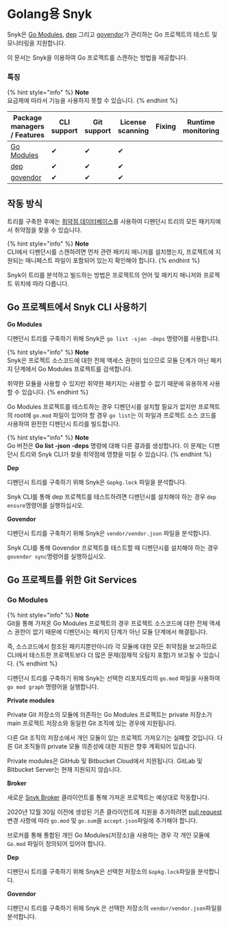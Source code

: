 # Golang용 Snyk

Snyk은 [Go Modules](https://golang.org/ref/mod), [dep](https://github.com/golang/dep) 그리고 [govendor](https://github.com/kardianos/govendor)가 관리하는 Go 프로젝트의 테스트 및 모니터링을 지원합니다.

이 문서는 Snyk을 이용하여 Go 프로젝트를 스캔하는 방법을 제공합니다.

### 특징 <a href="#h_01esm3gfnmn0f7art59aek97tm" id="h_01esm3gfnmn0f7art59aek97tm"></a>

{% hint style="info" %}
**Note**\
요금제에 따라서 기능을 사용하지 못할 수 있습니다.
{% endhint %}

| Package managers / Features                       | CLI support | Git support | License scanning | Fixing | Runtime monitoring |
| ------------------------------------------------- | ----------- | ----------- | ---------------- | ------ | ------------------ |
| [Go Modules](https://golang.org/ref/mod)          | ✔︎          | ✔︎          | ✔︎               |        |                    |
| [dep](https://github.com/golang/dep)              | ✔︎          | ✔︎          | ✔︎               |        |                    |
| [govendor](https://github.com/kardianos/govendor) | ✔︎          | ✔︎          | ✔︎               |        |                    |

## 작동 방식

트리를 구축한 후에는 [취약점 데이터베이스](https://security.snyk.io)를 사용하여 디펜던시 트리의 모든 패키지에서 취약점을 찾을 수 있습니다.

{% hint style="info" %}
**Note**\
CLI에서 디펜던시를 스캔하려면 먼저 관련 패키지 매니저를 설치했는지, 프로젝트에 지원되는 매니페스트 파일이 포함되어 있는지 확인해야 합니다.
{% endhint %}

Snyk이 트리를 분석하고 빌드하는 방법은 프로젝트의 언어 및 패키지 매니저와 프로젝트 위치에 따라 다릅니다.

## Go 프로젝트에서 Snyk CLI 사용하기

**Go Modules**

디펜던시 트리를 구축하기 위해 Snyk은 `go list -sjon -deps` 명령어를 사용합니다.

{% hint style="info" %}
**Note**\
Snyk은 프로젝트 소스코드에 대한 전체 액세스 권한이 있으므로 모듈 단계가 아닌 패키지 단계에서 Go Modules 프로젝트를 검색합니다.

취약한 모듈을 사용할 수 있지만 취약한 패키지는 사용할 수 없기 때문에 유용하게 사용할 수 있습니다.
{% endhint %}

Go Modules 프로젝트를 테스트하는 경우 디펜던시를 설치할 필요가 없지만 프로젝트의 root에 `go.mod` 파일이 있어야 할 경우 `go list`는 이 파일과 프로젝트 소스 코드를 사용하여 완전한 디펜던시 트리를 빌드합니다.

{% hint style="info" %}
**Note**\
Go 버전은 **Go list -json -deps** 명령에 대해 다른 결과를 생성합니다. 이 문제는 디펜던시 트리와 Snyk CLI가 찾을 취약점에 영향을 미칠 수 있습니다.
{% endhint %}

**Dep**

디펜던시 트리를 구축하기 위해 Snyk은 `Gopkg.lock` 파일을 분석합니다.

Snyk CLI를 통해 dep 프로젝트를 테스트하려면 디펜던시를 설치해야 하는 경우 `dep ensure`명령어를 실행하십시오.

**Govendor**

디펜던시 트리를 구축하기 위해 Snyk은 `vendor/vendor.json` 파일을 분석합니다.

Snyk CLI를 통해 Govendor 프로젝트를 테스트할 때 디펜던시를 설치해야 하는 경우 `govendor sync`명령어를 실행하십시오.

## Go 프로젝트를 위한 Git Services

### **Go Modules**

{% hint style="info" %}
**Note**\
Git을 통해 가져온 Go Modules 프로젝트의 경우 프로젝트 소스코드에 대한 전체 액세스 권한이 없기 때문에 디펜던시는 패키지 단계가 아닌 모듈 단계에서 해결됩니다.

즉, 소스코드에서 참조된 패키지뿐만아니라 각 모듈에 대한 모든 취약점을 보고하므로 CLI에서 테스트한 프로젝트보다 더 많은 문제(잠재적 오탐지 포함)가 보고될 수 있습니다.
{% endhint %}

디펜던시 트리를 구축하기 위해 Snyk는 선택한 리포지토리의 `go.mod` 파일을 사용하여 `go mod graph` 명령어을 실행합니다.

**Private modules**

Private Git 저장소의 모듈에 의존하는 Go Modules 프로젝트는 private 저장소가 main 프로젝트 저장소와 동일한 Git 조직에 있는 경우에 지원됩니다.

다른 Git 조직의 저장소에서 개인 모듈이 있는 프로젝트 가져오기는 실패할 것입니다. 다른 Git 조직들의 private 모듈 의존성에 대한 지원은 향후 계획되어 있습니다.

Private modules은 GitHub 및 Bitbucket Cloud에서 지원됩니다. GitLab 및 Bitbucket Server는 현재 지원되지 않습니다.

**Broker**

새로운 [Snyk Broker](https://docs.snyk.io/integrations/snyk-broker/broker-introduction) 클라이언트를 통해 가져온 프로젝트는 예상대로 작동합니다.

2020년 12월 30일 이전에 생성된 기존 클라이언트에 지원을 추가하려면 [pull request](https://github.com/snyk/broker/pull/299/files) 변경 사항에 따라 `go.mod` 및 `go.sum`을 `accept.json`파일에 추가해야 합니다.

브로커를 통해 통합된 개인 Go Modules(저장소)을 사용하는 경우 각 개인 모듈에 `Go.mod` 파일이 정의되어 있어야 합니다.

**Dep**

디펜던시 트리를 구축하기 위해 Snyk은 선택한 저장소의 `Gopkg.lock`파일을 분석합니다.

**Govendor**

디펜던시 트리를 구축하기 위헤 Snyk 은 선택한 저장소의 `vendor/vendor.json`파일을 분석합니다.
